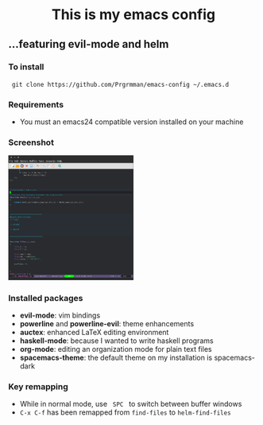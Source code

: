 <h1 align="center">This is my emacs config</h1>
<h2> ...featuring <b>evil-mode</b> and <b>helm</b></h2>

<h3> To install </h3>
<code> git clone https://github.com/Prgrmman/emacs-config ~/.emacs.d </code> 

<h3> Requirements </h3>

<ul>
<li> You must an emacs24 compatible version installed on your machine </li> 
</ul>
<h3> Screenshot </h3>
<img src="https://raw.githubusercontent.com/Prgrmman/emacs-config/master/screenshots/screenshot.png" width="50%" height= "50%">
  
<h3> Installed packages</h3>
<ul>
  <li> <b>evil-mode</b>: vim bindings </li>
  <li> <b>powerline</b> and <b>powerline-evil</b>: theme enhancements</li>
  <li> <b>auctex</b>: enhanced LaTeX editing environment </li>
  <li> <b>haskell-mode</b>: because I wanted to write haskell programs </li>
  <li> <b>org-mode</b>: editing an organization mode for plain text files </li>
  <li> <b>spacemacs-theme</b>: the default theme on my installation is spacemacs-dark </li> 
</ul>

<h3> Key remapping </h3>
<ul>
  <li> While in normal mode, use <code> SPC </code> to switch between buffer windows </li>
  <li> <code>C-x C-f</code> has been remapped from <code>find-files</code> to <code>helm-find-files</code></li>
    </ul>
